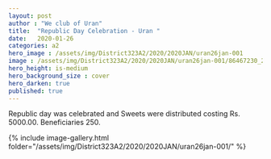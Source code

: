 ```yaml
---
layout: post
author : "We club of Uran"
title:  "Republic Day Celebration - Uran "
date:   2020-01-26
categories: a2
hero_image : /assets/img/District323A2/2020/2020JAN/uran26jan-001
image : /assets/img/District323A2/2020/2020JAN/uran26jan-001/86467230_2666479933587825_1238452265023438848_n.jpg
hero_height: is-medium
hero_background_size : cover
hero_darken: true
published: true
---
```


Republic day was celebrated and Sweets were distributed costing Rs. 5000.00. Beneficiaries 250.

{% include image-gallery.html folder="/assets/img/District323A2/2020/2020JAN/uran26jan-001/" %}